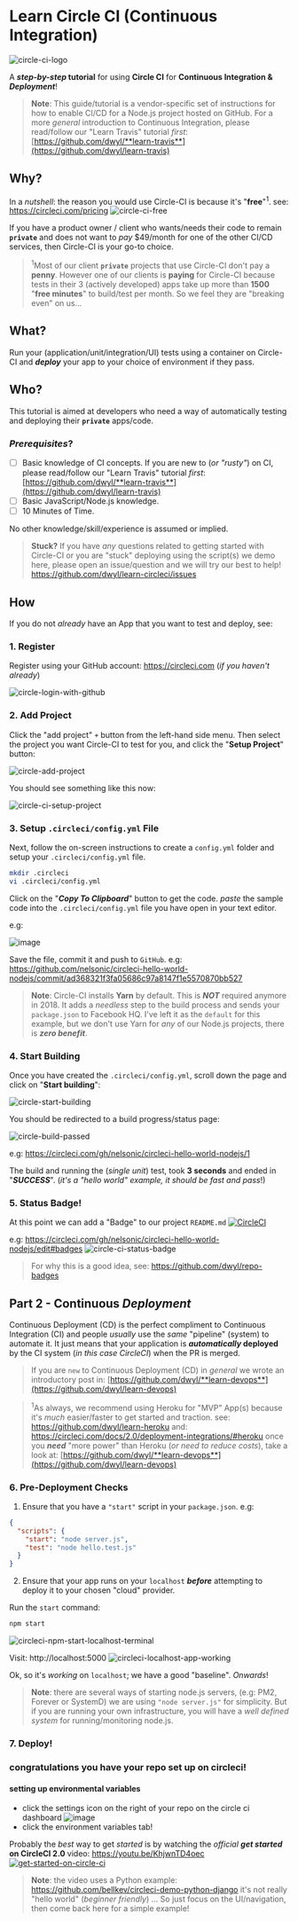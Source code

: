 # Learn Circle CI (Continuous Integration)

![circle-ci-logo](https://user-images.githubusercontent.com/194400/41597205-a57442ea-73c4-11e8-9591-61f5c83c7e66.png)


A **_step-by-step_ tutorial** for using **Circle CI**
for **Continuous Integration & _Deployment_**!

> **Note**: This guide/tutorial is a vendor-specific set of instructions for
how to enable CI/CD for a Node.js project hosted on GitHub.
For a more _general_ introduction to Continuous Integration,
please read/follow our "Learn Travis" tutorial _first_:
[https://github.com/dwyl/**learn-travis**](https://github.com/dwyl/learn-travis)


## Why?


In a _nutshell_: the reason you would use Circle-CI
is because it's "**free**"<sup>1</sup>. see: https://circleci.com/pricing
![circle-ci-free](https://user-images.githubusercontent.com/194400/41588366-7032f344-73a9-11e8-8e4c-ee0fbb2656dc.png)

If you have a product owner / client
who wants/needs their code to remain **`private`**
and does not want to _pay_ $49/month for one of the other CI/CD services,
then Circle-CI is your go-to choice.


> <sup>1</sup>Most of our client **`private`** projects that use
Circle-CI don't pay a **penny**.
However one of our clients is **paying** for Circle-CI
because tests in their 3 (actively developed) apps
take up more than **1500** "**free minutes**" to build/test per month.
So we feel they are "breaking even" on us...


## What?

Run your (application/unit/integration/UI) tests using a container on Circle-CI
and ***deploy*** your app to your choice of environment if they pass.

## Who?

This tutorial is aimed at developers who need a way of automatically testing
and deploying their **`private`** apps/code.

### _Prerequisites_?

+ [ ] Basic knowledge of CI concepts.
If you are new to (_or "rusty"_) on CI,
please read/follow our "Learn Travis" tutorial _first_:
[https://github.com/dwyl/**learn-travis**](https://github.com/dwyl/learn-travis)
+ [ ] Basic JavaScript/Node.js knowledge.
+ [ ] 10 Minutes of Time.

No other knowledge/skill/experience is assumed or implied.

> **Stuck?** If you have _any_ questions related to getting started
with Circle-CI or you are "stuck" deploying using the script(s) we demo here,
please open an issue/question and we will try our best to help!
https://github.com/dwyl/learn-circleci/issues

## How

If you do not _already_ have an App that you want to test and deploy,
see:

### 1. Register

Register using your GitHub account: https://circleci.com
(_if you haven't already_)

![circle-login-with-github](https://user-images.githubusercontent.com/194400/41608075-87c753b6-73df-11e8-910d-8ab2ebc2d21b.png)


### 2. Add Project

Click the "add project" `+` button from the left-hand side menu.
Then select the project you want Circle-CI to test for you,
and click the "**Setup Project**" button:

![circle-add-project](https://user-images.githubusercontent.com/194400/41619549-950824e6-73fe-11e8-80de-390d56c90aff.png)

You should see something like this now: <br />

![circle-ci-setup-project](https://user-images.githubusercontent.com/194400/41620063-77108e54-7400-11e8-88c5-e434c7cb6474.png)


### 3. Setup `.circleci/config.yml` File

Next, follow the on-screen instructions
to create a `config.yml` folder
and setup your `.circleci/config.yml` file.
```sh
mkdir .circleci
vi .circleci/config.yml
```
Click on the "***Copy To Clipboard***" button to get the code.
_paste_ the sample code into the `.circleci/config.yml`
file you have open in your text editor.

e.g:

![image](https://user-images.githubusercontent.com/194400/41620390-7937da24-7401-11e8-89a2-34a37cb7f130.png)

Save the file, commit it and push to `GitHub`.
e.g: https://github.com/nelsonic/circleci-hello-world-nodejs/commit/ad368321f3fa05686c97a8147f1e5570870bb527

> **Note**: Circle-CI installs **Yarn** by default.
This is ***NOT*** required anymore in 2018.
It adds a _needless_ step to the build process and sends your `package.json`
to Facebook HQ.
I've left it as the `default` for this example, but we don't use Yarn
for _any_ of our Node.js projects, there is ***zero benefit***.

### 4. Start Building

Once you have created the `.circleci/config.yml`,
scroll down the page and click on "**Start building**":

![circle-start-building](https://user-images.githubusercontent.com/194400/41621257-0945c61a-7404-11e8-86d3-9f206b509d49.png)

You should be redirected to a build progress/status page:

![circle-build-passed](https://user-images.githubusercontent.com/194400/41621398-6e1f49e4-7404-11e8-8d1a-5287bd47d2b5.png)

e.g: https://circleci.com/gh/nelsonic/circleci-hello-world-nodejs/1

The build and running the (_single unit_) test, took **3 seconds**
and ended in "***SUCCESS***".
(_it's a "hello world" example, it should be fast and pass_!)


### 5. Status Badge!

At this point we can add a "Badge" to our project `README.md`
[![CircleCI](https://circleci.com/gh/nelsonic/circleci-hello-world-nodejs.svg?style=svg)](https://circleci.com/gh/nelsonic/circleci-hello-world-nodejs)

e.g: https://circleci.com/gh/nelsonic/circleci-hello-world-nodejs/edit#badges
![circle-ci-status-badge](https://user-images.githubusercontent.com/194400/41626981-46e652a2-7416-11e8-8e9e-0a03c8fde0a2.png)

> For why this is a good idea, see: https://github.com/dwyl/repo-badges


## Part 2 - Continuous _Deployment_

Continuous Deployment (CD) is the perfect compliment
to Continuous Integration (CI)
and people _usually_ use the _same_ "pipeline" (system) to automate it.
It just means that your application is **_automatically_ deployed**
by the CI system (_in this case CircleCI_) when the PR is merged.

> If you are `new` to Continuous Deployment (CD) in _general_
we wrote an introductory post in:
[https://github.com/dwyl/**learn-devops**](https://github.com/dwyl/learn-devops)


> <sup>1</sup>As always, we recommend using Heroku for "MVP" App(s) because
it's *much* easier/faster to get started and traction.
see: https://github.com/dwyl/learn-heroku
and: https://circleci.com/docs/2.0/deployment-integrations/#heroku
once you ***need*** "more power" than Heroku (_or need to reduce costs_),
take a look at:
[https://github.com/dwyl/**learn-devops**](https://github.com/dwyl/learn-devops)

### 6. Pre-Deployment Checks

1. Ensure that you have a `"start"` script in your `package.json`.
e.g:
```json
{
  "scripts": {
    "start": "node server.js",
    "test": "node hello.test.js"
  }
}
```

2. Ensure that your app runs on your `localhost` ***before*** attempting
to deploy it to your chosen "cloud" provider.

Run the `start` command:
```sh
npm start
```
![circleci-npm-start-localhost-terminal](https://user-images.githubusercontent.com/194400/41675959-120936ca-74bc-11e8-8098-7133210dc342.png)

Visit: http://localhost:5000
![circleci-localhost-app-working](https://user-images.githubusercontent.com/194400/41664456-aca9b82c-749d-11e8-83d8-cee513031682.png)

Ok, so it's _working_ on `localhost`; we have a good "baseline". _Onwards_!

> **Note**: there are several ways of starting node.js servers,
(e.g: PM2, Forever or SystemD) we are using `"node server.js"` for simplicity.
But if you are running your own infrastructure,
you will have a _well defined system_ for running/monitoring node.js.


### 7. Deploy!




### congratulations you have your repo set up on circleci!

#### setting up environmental variables
 * click the settings icon on the right of your repo on the circle ci dashboard
 ![image](https://cloud.githubusercontent.com/assets/12845233/13252272/b6c48998-da2d-11e5-9360-91447e92c48d.png)
 * click the environment variables tab!



 Probably the _best_ way to get _started_ is by watching the _official_
 **_get started_ on CircleCI 2.0** video: https://youtu.be/KhjwnTD4oec
 [![get-started-on-circle-ci](https://user-images.githubusercontent.com/194400/41592975-53e7e958-73b6-11e8-95af-18ad57fa56c0.png)](https://youtu.be/KhjwnTD4oec)

 > **Note**: the video uses a Python example:
 https://github.com/bellkev/circleci-demo-python-django
 it's not really "hello world" (_beginner friendly_) ...
 So just focus on the UI/navigation, then come back here for a simple example!
